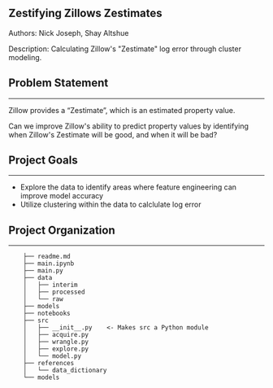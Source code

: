 ## Zestifying Zillows Zestimates

Authors: Nick Joseph, Shay Altshue

Description: Calculating Zillow's "Zestimate" log error through cluster modeling.

## Problem Statement
------------
Zillow provides a “Zestimate”, which is an estimated property value.

Can we improve Zillow's ability to predict property values by identifying when Zillow's Zestimate will be good, and when it will be bad?

## Project Goals
------------
* Explore the data to identify areas where feature engineering can improve model accuracy
* Utilize clustering within the data to calclulate log error

## Project Organization 
------------
```
    ├── readme.md
    ├── main.ipynb
    ├── main.py
    ├── data
    │   ├── interim
    │   ├── processed
    │   └── raw            
    ├── models
    ├── notebooks
    ├── src
    │   ├── __init__.py    <- Makes src a Python module
    │   ├── acquire.py 
    │   ├── wrangle.py
    │   ├── explore.py
    │   └── model.py
    ├── references
    │   └── data_dictionary
    └── models
